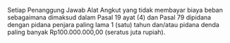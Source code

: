 Setiap Penanggung Jawab Alat Angkut yang tidak membayar biaya beban sebagaimana dimaksud dalam
Pasal 19 ayat (4) dan Pasal 79 dipidana dengan pidana penjara paling lama 1 (satu) tahun dan/atau pidana denda
paling banyak Rp100.000.000,00 (seratus juta rupiah).